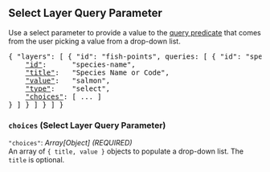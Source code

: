 ## Select Layer Query Parameter

Use a select parameter to provide a value to the [query predicate](#layer-query-predicate) that comes from the user picking a value from a drop-down list.

<pre>
{ "layers": [ { "id": "fish-points", queries: [ { "id": "species", parameters: [ {
    <a href="#id-layer-query-parameter"            >"id"</a>:      "species-name",
    <a href="#title-layer-query-parameter"         >"title"</a>:   "Species Name or Code",
    <a href="#value-layer-query-parameter"         >"value"</a>:   "salmon",
    <a href="#type-layer-query-parameter"          >"type"</a>:    "select",
    <a href="#choices-select-layer-query-parameter">"choices"</a>: [ ... ]
} ] } ] } ] }
</pre>

### `choices` (Select Layer Query Parameter)
`"choices"`: *Array[Object]* *(REQUIRED)*  
An array of `{ title, value }` objects to populate a drop-down list.
The `title` is optional.


